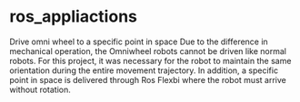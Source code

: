# ros_appliactions
Drive omni wheel to a specific point in space
Due to the difference in mechanical operation, the Omniwheel robots cannot be driven like normal robots.
For this project, it was necessary for the robot to maintain the same orientation during the entire movement trajectory. 
In addition, a specific point in space is delivered through Ros Flexbi where the robot must arrive without rotation.
